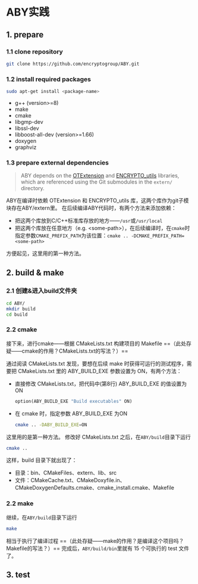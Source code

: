 # ABY实践

## 1. prepare

### 1.1 clone repository

```bash
git clone https://github.com/encryptogroup/ABY.git
```

### 1.2 install required packages

```bash
sudo apt-get install <package-name>
```

- g++ (version>=8)
- make
- cmake
- libgmp-dev
- libssl-dev
- libboost-all-dev (version>=1.66)
- doxygen
- graphviz

### 1.3 prepare external dependencies

> ABY depends on the [OTExtension](https://github.com/encryptogroup/OTExtension) and [ENCRYPTO_utils](https://github.com/encryptogroup/ENCRYPTO_utils) libraries, which are referenced using the Git submodules in the ```extern/``` directory.

ABY在编译时依赖 OTExtension 和 ENCRYPTO_utils 库，这两个库作为git子模块存在ABY/extern里。
在后续编译ABY代码时，有两个方法来添加依赖：

- 把这两个库放到C/C++标准库存放的地方——```/usr```或```/usr/local```
- 把这两个库放在任意地方（e.g. \<some-path\>），在后续编译时，在```cmake```时指定参数```CMAKE_PREFIX_PATH```为该位置：```cmake .. -DCMAKE_PREFIX_PATH=<some-path>```

方便起见，这里用的第一种方法。

## 2. build & make

### 2.1 创建&进入build文件夹

```bash
cd ABY/
mkdir build 
cd build
```

### 2.2 cmake

接下来，进行cmake——根据 CMakeLists.txt 构建项目的 Makefile ==（此处存疑——cmake的作用？CMakeLists.txt的写法？）==

  通过阅读 CMakeLists.txt 发现，要想在后续 make 时获得可运行的测试程序，需要把 CMakeLists.txt 里的 ABY_BUILD_EXE 参数设置为 ON，有两个方法：

- 直接修改 CMakeLists.txt，把代码中(第8行) ABY_BUILD_EXE 的值设置为 ON

    ```makefile
    option(ABY_BUILD_EXE "Build executables" ON)
    ```

- 在 cmake 时，指定参数 ABY_BUILD_EXE 为ON
  
    ```bash
    cmake .. -DABY_BUILD_EXE=ON
    ```

这里用的是第一种方法。
修改好 CMakeLists.txt 之后，在```ABY/build```目录下运行

```bash
cmake ..
```

这样，build 目录下就出现了：

- 目录：bin、CMakeFiles、extern、lib、src
- 文件：CMakeCache.txt、CMakeDoxyfile.in、CMakeDoxygenDefaults.cmake、cmake_install.cmake、Makefile

### 2.2 make

继续，在```ABY/build```目录下运行

```bash
make
```

相当于执行了编译过程 ==（此处存疑——make的作用？是编译这个项目吗？Makefile的写法？）==
完成后，```ABY/build/bin```里就有 15 个可执行的 test 文件了。

## 3. test
